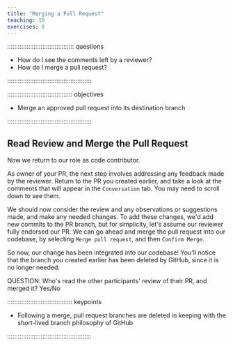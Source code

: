 ```yaml
---
title: "Merging a Pull Request"
teaching: 10
exercises: 0
---
```


:::::::::::::::::::::::::::::::::::::: questions 

- How do I see the comments left by a reviewer?
- How do I merge a pull request?

::::::::::::::::::::::::::::::::::::::::::::::::

::::::::::::::::::::::::::::::::::::: objectives

- Merge an approved pull request into its destination branch

::::::::::::::::::::::::::::::::::::::::::::::::

## Read Review and Merge the Pull Request

Now we return to our role as code contributor.

As owner of your PR, the next step involves addressing any feedback made by the reviewer.
Return to the PR you created earlier,
and take a look at the comments that will appear in the `Conversation` tab.
You may need to scroll down to see them.

We should now consider the review and any observations or suggestions made,
and make any needed changes.
To add these changes, we'd add new commits to the PR branch,
but for simplicity, let's assume our reviewer fully endorsed our PR.
We can go ahead and merge the pull request into our codebase,
by selecting `Merge pull request`, and then `Confirm Merge`.

So now, our change has been integrated into our codebase!
You'll notice that the branch you created earlier has been deleted by GitHub,
since it is no longer needed.

QUESTION: Who's read the other participants' review of their PR, and merged it? Yes/No

::::::::::::::::::::::::::::::::::::: keypoints 

- Following a merge, pull request branches are deleted in keeping with the short-lived branch philosophy of GitHub

::::::::::::::::::::::::::::::::::::::::::::::::
